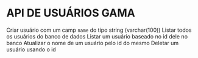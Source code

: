 # API DE USUÁRIOS GAMA

Criar usuário com um camp `name` do tipo string (varchar(100))
Listar todos os usuários do banco de dados
Listar um usuário baseado no id dele no banco
Atualizar o nome de um usuário pelo id do mesmo 
Deletar um usuário usando o id 
